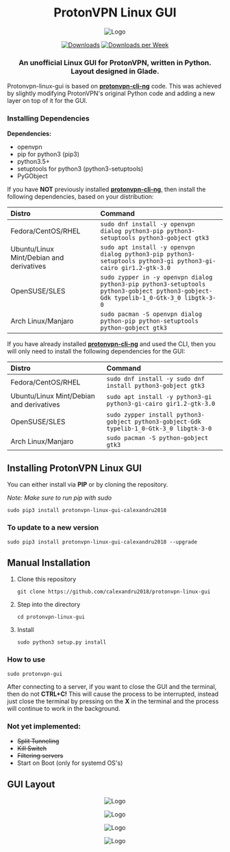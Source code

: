 <h1 align="center">ProtonVPN Linux GUI</h1>
<p align="center">
  <img src="https://i.imgur.com/rjMuf7p.png" alt="Logo"></img>
</p>

<p align="center">
    <a href="https://pepy.tech/project/protonvpn-linux-gui-calexandru2018"><img alt="Downloads" src="https://pepy.tech/badge/protonvpn-linux-gui-calexandru2018"></a>   
    <a href="https://pepy.tech/project/protonvpn-linux-gui-calexandru2018/week"><img alt="Downloads per Week" src="https://pepy.tech/badge/protonvpn-linux-gui-calexandru2018/week"></a>
</p>

<h3 align="center">An <b>unofficial</b> Linux GUI for ProtonVPN, written in Python. Layout designed in Glade.</h3>

Protonvpn-linux-gui is based on <a href="https://github.com/ProtonVPN/protonvpn-cli-ng"><b>protonvpn-cli-ng</b></a> code. This was achieved by slightly modifying ProtonVPN's original Python code and adding a new layer on top of it for the GUI.

### Installing Dependencies

**Dependencies:**

- openvpn
- pip for python3 (pip3)
- python3.5+
- setuptools for python3 (python3-setuptools)
- PyGObject

If you have <b>NOT</b> previously installed <b><a href="https://github.com/ProtonVPN/protonvpn-cli-ng">protonvpn-cli-ng</b></a>, then install the following dependencies, based on your distribution:

| **Distro**                              | **Command**                                                                                                                           |
|:----------------------------------------|:---------------------------------------------------------------------------------------------------------                             |
|Fedora/CentOS/RHEL                       | `sudo dnf install -y openvpn dialog python3-pip python3-setuptools python3-gobject gtk3`                                              |
|Ubuntu/Linux Mint/Debian and derivatives | `sudo apt install -y openvpn dialog python3-pip python3-setuptools python3-gi python3-gi-cairo gir1.2-gtk-3.0`                        |
|OpenSUSE/SLES                            | `sudo zypper in -y openvpn dialog python3-pip python3-setuptools python3-gobject python3-gobject-Gdk typelib-1_0-Gtk-3_0 libgtk-3-0`  |
|Arch Linux/Manjaro                       | `sudo pacman -S openvpn dialog python-pip python-setuptools python-gobject gtk3`       |



If you have already installed <a href="https://github.com/ProtonVPN/protonvpn-cli-ng"><b>protonvpn-cli-ng</b></a> and used the CLI, then you will only need to install the following dependencies for the GUI:

| **Distro**                              | **Command**                                                                               |
|:----------------------------------------|:--------------------------------------------------------------------                      |
|Fedora/CentOS/RHEL                       | `sudo dnf install -y sudo dnf install python3-gobject gtk3`                               |
|Ubuntu/Linux Mint/Debian and derivatives | `sudo apt install -y python3-gi python3-gi-cairo gir1.2-gtk-3.0`                          |
|OpenSUSE/SLES                            | `sudo zypper install python3-gobject python3-gobject-Gdk typelib-1_0-Gtk-3_0 libgtk-3-0`  |
|Arch Linux/Manjaro                       | `sudo pacman -S python-gobject gtk3`                                                      |


## Installing ProtonVPN Linux GUI

You can either install via <b>PIP</b> or by cloning the repository.

*Note: Make sure to run pip with sudo*

`sudo pip3 install protonvpn-linux-gui-calexandru2018`

### To update to a new version

`sudo pip3 install protonvpn-linux-gui-calexandru2018 --upgrade`

## Manual Installation

1. Clone this repository

    `git clone https://github.com/calexandru2018/protonvpn-linux-gui`

2. Step into the directory

   `cd protonvpn-linux-gui`

3. Install

    `sudo python3 setup.py install`

### How to use

 `sudo protonvpn-gui`

After connecting to a server, if you want to close the GUI and the terminal, then do not <b>CTRL+C!</b> This will cause the process to be interrupted, instead just close the terminal by pressing on the <b>X</b> in the terminal and the process will continue to work in the background.

### Not yet implemented:

- ~~Split Tunneling~~
- ~~Kill Switch~~
- ~~Filtering servers~~
- Start on Boot (only for systemd OS's)

## GUI Layout
<p align="center">
  <img src="https://i.imgur.com/Dxe9vRH.png" alt="Logo"></img>
</p>

<p align="center">
  <img src="https://i.imgur.com/ToooLUV.png" alt="Logo"></img>
</p>

<p align="center">
  <img src="https://i.imgur.com/nVU65pO.png" alt="Logo"></img>
</p> 

<p align="center">
  <img src="https://i.imgur.com/UdKoMGC.png" alt="Logo"></img>
</p>
 
